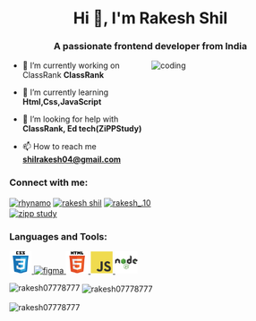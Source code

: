 <h1 align="center">Hi 👋, I'm Rakesh Shil</h1>
<h3 align="center">A passionate frontend developer from India</h3>
<img align="right" alt="coding" width="250" height="300" src="https://github.com/Rakesh07778777/Rakesh07778777/blob/main/1_qG18a09h0wSBZjPZlwUJnw.gif">

<p align="left"> </p>


- 🔭 I’m currently working on ClassRank **ClassRank**

- 🌱 I’m currently learning **Html,Css,JavaScript**

- 🤝 I’m looking for help with **ClassRank, Ed tech(ZiPPStudy)**

- 📫 How to reach me **shilrakesh04@gmail.com**

<h3 align="left">Connect with me:</h3>
<p align="left">
<a href="https://twitter.com/rhynamo" target="blank"><img align="center" src="https://raw.githubusercontent.com/rahuldkjain/github-profile-readme-generator/master/src/images/icons/Social/twitter.svg" alt="rhynamo" height="30" width="40" /></a>
<a href="https://fb.com/rakesh shil" target="blank"><img align="center" src="https://raw.githubusercontent.com/rahuldkjain/github-profile-readme-generator/master/src/images/icons/Social/facebook.svg" alt="rakesh shil" height="30" width="40" /></a>
<a href="https://instagram.com/rakesh_.10" target="blank"><img align="center" src="https://raw.githubusercontent.com/rahuldkjain/github-profile-readme-generator/master/src/images/icons/Social/instagram.svg" alt="rakesh_.10" height="30" width="40" /></a>
<a href="https://www.youtube.com/c/zipp study" target="blank"><img align="center" src="https://raw.githubusercontent.com/rahuldkjain/github-profile-readme-generator/master/src/images/icons/Social/youtube.svg" alt="zipp study" height="30" width="40" /></a>
</p>

<h3 align="left">Languages and Tools:</h3>
<p align="left"> <a href="https://www.w3schools.com/css/" target="_blank" rel="noreferrer"> <img src="https://raw.githubusercontent.com/devicons/devicon/master/icons/css3/css3-original-wordmark.svg" alt="css3" width="40" height="40"/> </a> <a href="https://www.figma.com/" target="_blank" rel="noreferrer"> <img src="https://www.vectorlogo.zone/logos/figma/figma-icon.svg" alt="figma" width="40" height="40"/> </a> <a href="https://www.w3.org/html/" target="_blank" rel="noreferrer"> <img src="https://raw.githubusercontent.com/devicons/devicon/master/icons/html5/html5-original-wordmark.svg" alt="html5" width="40" height="40"/> </a> <a href="https://developer.mozilla.org/en-US/docs/Web/JavaScript" target="_blank" rel="noreferrer"> <img src="https://raw.githubusercontent.com/devicons/devicon/master/icons/javascript/javascript-original.svg" alt="javascript" width="40" height="40"/> </a> <a href="https://nodejs.org" target="_blank" rel="noreferrer"> <img src="https://raw.githubusercontent.com/devicons/devicon/master/icons/nodejs/nodejs-original-wordmark.svg" alt="nodejs" width="40" height="40"/> </a> </p>

<p><img align="left" src="https://github-readme-stats.vercel.app/api/top-langs?username=rakesh07778777&show_icons=true&locale=en&layout=compact" alt="rakesh07778777" /></p>

<p>&nbsp;<img align="center" src="https://github-readme-stats.vercel.app/api?username=rakesh07778777&show_icons=true&locale=en" alt="rakesh07778777" /></p>

<p><img align="center" src="https://github-readme-streak-stats.herokuapp.com/?user=rakesh07778777&" alt="rakesh07778777" /></p>
